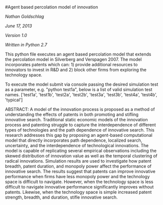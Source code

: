 #Agent based percolation model of innovation

*Nathan Goldschlag*

*June 17, 2013*

*Version 1.0*

*Written in Python 2.7*


This python file executes an agent based percolation model that extends the percolation model in Silverberg and Verspagen 2007. The model incorporates patents which can: 1) provide additional resources to innovators to invest in R&D and 2) block other firms from exploring the technology space.

To execute the model submit via console passing the desired simulation test as a parameter, e.g. "python test1a", below is a list of valid simulation test names.
['test1a', 'test1b', 'test2a', 'test2b', 'test3a', 'test3b', 'test4a', 'test4b', 'typical']

ABSTRACT: A model of the innovation process is proposed as a method of understanding the effects of patents in both promoting and stifling innovative search. Traditional static economic models of the innovation process and patenting struggle to capture the interdependence of different types of technologies and the path dependence of innovative search. This research addresses this gap by proposing an agent-based computational model that directly incorporates path dependence, localized search, uncertainty, and the interdependence of technological innovations. The model is capable of replicating several empirical observations including the skewed distribution of innovation value as well as the temporal clustering of radical innovations.  Simulation results are used to investigate how patent breadth, patent duration, and monopoly power affect the performance of innovative search. The results suggest that patents can improve innovative performance when firms have less monopoly power and the technology space is difficult to navigate. However, when the technology space is less difficult to navigate innovative performance significantly improves without patents. Likewise, when the technology space is simple increased patent strength, breadth, and duration, stifle innovative search. 

